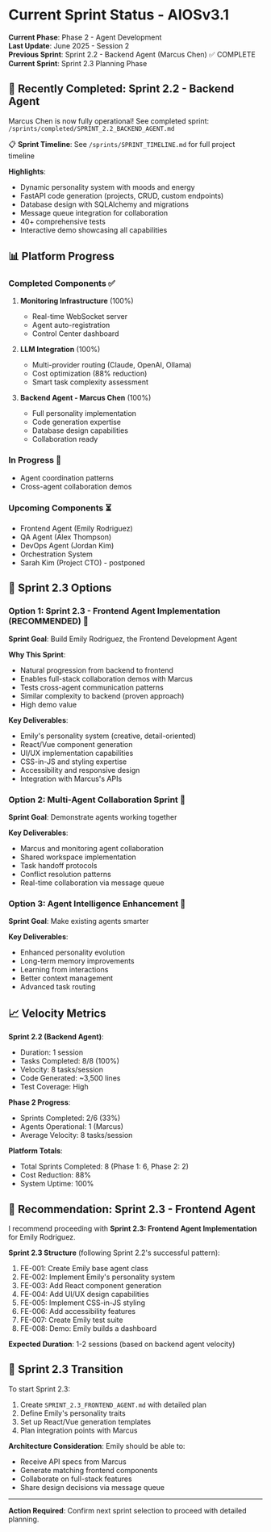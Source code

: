 # Current Sprint Status - AIOSv3.1

**Current Phase**: Phase 2 - Agent Development  
**Last Update**: June 2025 - Session 2  
**Previous Sprint**: Sprint 2.2 - Backend Agent (Marcus Chen) ✅ COMPLETE  
**Current Sprint**: Sprint 2.3 Planning Phase

## 🎉 Recently Completed: Sprint 2.2 - Backend Agent

Marcus Chen is now fully operational! See completed sprint: `/sprints/completed/SPRINT_2.2_BACKEND_AGENT.md`

📋 **Sprint Timeline**: See `/sprints/SPRINT_TIMELINE.md` for full project timeline

**Highlights**:
- Dynamic personality system with moods and energy
- FastAPI code generation (projects, CRUD, custom endpoints)
- Database design with SQLAlchemy and migrations
- Message queue integration for collaboration
- 40+ comprehensive tests
- Interactive demo showcasing all capabilities

## 📊 Platform Progress

### Completed Components ✅
1. **Monitoring Infrastructure** (100%)
   - Real-time WebSocket server
   - Agent auto-registration
   - Control Center dashboard
   
2. **LLM Integration** (100%)
   - Multi-provider routing (Claude, OpenAI, Ollama)
   - Cost optimization (88% reduction)
   - Smart task complexity assessment
   
3. **Backend Agent - Marcus Chen** (100%)
   - Full personality implementation
   - Code generation expertise
   - Database design capabilities
   - Collaboration ready

### In Progress 🔄
- Agent coordination patterns
- Cross-agent collaboration demos

### Upcoming Components ⏳
- Frontend Agent (Emily Rodriguez)
- QA Agent (Alex Thompson)
- DevOps Agent (Jordan Kim)
- Orchestration System
- Sarah Kim (Project CTO) - postponed

## 🚀 Sprint 2.3 Options

### Option 1: Sprint 2.3 - Frontend Agent Implementation (RECOMMENDED) 🎨
**Sprint Goal**: Build Emily Rodriguez, the Frontend Development Agent

**Why This Sprint**:
- Natural progression from backend to frontend
- Enables full-stack collaboration demos with Marcus
- Tests cross-agent communication patterns
- Similar complexity to backend (proven approach)
- High demo value

**Key Deliverables**:
- Emily's personality system (creative, detail-oriented)
- React/Vue component generation
- UI/UX implementation capabilities
- CSS-in-JS and styling expertise
- Accessibility and responsive design
- Integration with Marcus's APIs

### Option 2: Multi-Agent Collaboration Sprint 🤝
**Sprint Goal**: Demonstrate agents working together

**Key Deliverables**:
- Marcus and monitoring agent collaboration
- Shared workspace implementation
- Task handoff protocols
- Conflict resolution patterns
- Real-time collaboration via message queue

### Option 3: Agent Intelligence Enhancement 🧠
**Sprint Goal**: Make existing agents smarter

**Key Deliverables**:
- Enhanced personality evolution
- Long-term memory improvements
- Learning from interactions
- Better context management
- Advanced task routing

## 📈 Velocity Metrics

**Sprint 2.2 (Backend Agent)**:
- Duration: 1 session
- Tasks Completed: 8/8 (100%)
- Velocity: 8 tasks/session
- Code Generated: ~3,500 lines
- Test Coverage: High

**Phase 2 Progress**:
- Sprints Completed: 2/6 (33%)
- Agents Operational: 1 (Marcus)
- Average Velocity: 8 tasks/session

**Platform Totals**:
- Total Sprints Completed: 8 (Phase 1: 6, Phase 2: 2)
- Cost Reduction: 88%
- System Uptime: 100%

## 🎯 Recommendation: Sprint 2.3 - Frontend Agent

I recommend proceeding with **Sprint 2.3: Frontend Agent Implementation** for Emily Rodriguez.

**Sprint 2.3 Structure** (following Sprint 2.2's successful pattern):
1. FE-001: Create Emily base agent class
2. FE-002: Implement Emily's personality system
3. FE-003: Add React component generation
4. FE-004: Add UI/UX design capabilities
5. FE-005: Implement CSS-in-JS styling
6. FE-006: Add accessibility features
7. FE-007: Create Emily test suite
8. FE-008: Demo: Emily builds a dashboard

**Expected Duration**: 1-2 sessions (based on backend agent velocity)

## 🔄 Sprint 2.3 Transition

To start Sprint 2.3:
1. Create `SPRINT_2.3_FRONTEND_AGENT.md` with detailed plan
2. Define Emily's personality traits
3. Set up React/Vue generation templates
4. Plan integration points with Marcus

**Architecture Consideration**: Emily should be able to:
- Receive API specs from Marcus
- Generate matching frontend components
- Collaborate on full-stack features
- Share design decisions via message queue

---

**Action Required**: Confirm next sprint selection to proceed with detailed planning.